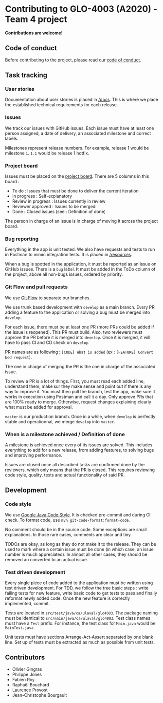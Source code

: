 # Contributing to GLO-4003 (A2020) - Team 4 project

**Contributions are welcome!**

## Code of conduct

Before contributing to the project, please read our [code of conduct](CODE_OF_CONDUCT.md).

## Task tracking

### User stories

Documentation about user stories is placed in [/docs](/docs). This is where we place the established technical requirements for each release.

### Issues

We track our issues with GitHub issues. Each issue must have at least one person assigned, a date of delivery, an associated milestone and correct labels.

Milestones represent release numbers. For example, release 1 would be milestone `1`. `1.1` would be release 1 hotfix.

### Project board

Issues must be placed on the [project board](https://github.com/GLO4003UL/a20-eq4/projects/1). There are 5 columns in this board : 

- To do : Issues that must be done to deliver the current iteration
- In progress : Self-explanatory
- Review in progress : Issues currently in review
- Reviewer approved : Issues to be merged
- Done : Closed issues (see : Definition of done)

The person in charge of an issue is in charge of moving it across the project board.

### Bug reporting

Everything in the app is unit tested. We also have requests and tests to run in Postman to mimic integration tests. It is placed in [/resources](/resources).

When a bug is spotted in the application, it must be reported as an issue on GitHub issues. There is a `bug` label. It must be added in the ToDo column of the project, above all non-bugs issues, ordered by priority.

### Git Flow and pull requests

We use [Git Flow](https://nvie.com/posts/a-successful-git-branching-model/) to separate our branches.

We use trunk based development with `develop` as a main branch. Every PR adding a feature to the application or solving a bug must be merged into `develop`.

For each issue, there must be at least one PR (more PRs could be added if the issue is reopened). This PR must build. Also, two reviewers must approve the PR before it is merged into `develop`. Once it is merged, it will have to pass CI and CD check on `develop`.

PR names are as following : `[CODE] What is added` (ex : `[FEATURE] Convert bed request`).

The one in charge of merging the PR is the one in charge of the associated issue.

To review a PR is a lot of things. First, you must read each added line, understand them, make sur they make sense and point out if there is any way to improve it. You must then pull the branch, test the app, make sure it works in execution using Postman and call it a day. Only approve PRs that are 100% ready to merge. Otherwise, request changes explaining clearly what must be added for approval.

`master` is our production branch. Once in a while, when `develop` is perfectly stable and operationnal, we merge `develop` into `master`.

### When is a milestone achieved / Definition of done

A milestone is achieved once every of its issues are solved. This includes everything to add for a new release, from adding features, to solving bugs and improving performance.

Issues are closed once all described tasks are confirmed done by the reviewers, which only means that the PR is closed. This requires reviewing code style, quality, tests and actual functionality of said PR.

## Development

### Code style

We use [Google Java Code Style](https://google.github.io/styleguide/javaguide.html). It is checked pre-commit and during CI check. To format code, use `mvn git-code-format:format-code`.

No comment should be in the source code. Some exceptions are small explanations. In those rare cases, comments are clear and tiny.

TODOs are okay, as long as they do not make it to the release. They can be used to mark where a certain issue must be done (in which case, an issue number is much appreciated). In almost all other cases, they should be removed an converted to an actual issue.

### Test driven development

Every single piece of code added to the application must be written using test driven development. For TDD, we follow the tree basic steps : write failing tests for new feature, write basic code to get tests to pass and finally reformat newly added code. Once the new feature is correctly implemented, commit.

Tests are located in `src/test/java/ca/ulaval/glo4003`. The package naming must be identical to `src/main/java/ca/ulaval/glo4003`. Test class names must have a `Test` prefix. For instance, the test class for `Main.java` would be `MainTest.java`

Unit tests must have sections Arrange-Act-Assert separated by one blank line. Set up of tests must be extracted as much as possible from unit tests.

## Contributors

- Olivier Gingras
- Philippe Jones
- Fabien Roy
- Raphaël Bouchard
- Laurence Provost
- Jean-Christophe Bourgault
